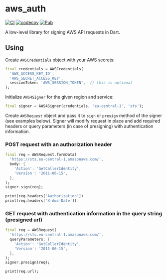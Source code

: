 # aws_auth

[![CI](https://github.com/jakub-bacic/aws_auth/workflows/CI/badge.svg?branch=master)](https://github.com/jakub-bacic/aws_auth/actions?query=workflow%3ACI+branch%3Amaster) 
[![codecov](https://codecov.io/gh/jakub-bacic/aws_auth/branch/master/graph/badge.svg?token=AJ39TH4ESN)](https://codecov.io/gh/jakub-bacic/aws_auth)
[![Pub](https://img.shields.io/pub/v/aws_auth.svg?style=flat-square)](https://pub.dartlang.org/packages/aws_auth)

A low-level library for signing AWS API requests in Dart.

## Using

Create `AWSCredentials` object with your AWS secrets:

```dart
final credentials = AWSCredentials(
  'AWS_ACCESS_KEY_ID',
  'AWS_SECRET_ACCESS_KEY',
  sessionToken: 'AWS_SESSION_TOKEN',  // this is optional
);
```

Initialize `AWS4Signer` for the given region and service:

```dart
final signer = AWS4Signer(credentials, 'eu-central-1', 'sts');
```

Create `AWSRequest` object and pass it to `sign` or `presign` method of the 
signer (see examples below). Signer will modify request in place and add
required headers or query parameters (in case of presigning) with authentication
information.

### POST request with an authorization header

```dart
final req = AWSRequest.formData(
  'https://sts.eu-central-1.amazonaws.com/',
  body: {
    'Action': 'GetCallerIdentity',
    'Version': '2011-06-15',
  },
);
signer.sign(req);

print(req.headers['Authorization'])
print(req.headers['X-Amz-Date'])
```

### GET request with authentication information in the query string (presigned url)

```dart
final req = AWSRequest(
  'https://sts.eu-central-1.amazonaws.com/',
  queryParameters: {
    'Action': 'GetCallerIdentity',
    'Version': '2011-06-15',
  },
);
signer.presign(req);

print(req.url);
```